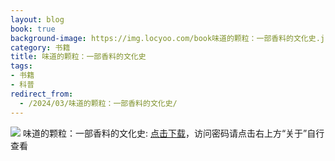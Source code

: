 ```yaml
---
layout: blog
book: true
background-image: https://img.locyoo.com/book味道的颗粒：一部香料的文化史.jpg
category: 书籍
title: 味道的颗粒：一部香料的文化史
tags:
- 书籍
- 科普
redirect_from:
  - /2024/03/味道的颗粒：一部香料的文化史/
---
```

![](https://img.locyoo.com/book味道的颗粒：一部香料的文化史.jpg)
味道的颗粒：一部香料的文化史: <a name = "ref1" href="https://url18.ctfile.com/f/50983618-1439916400-98ca84?p=3619">点击下载</a>，访问密码请点击右上方“关于”自行查看